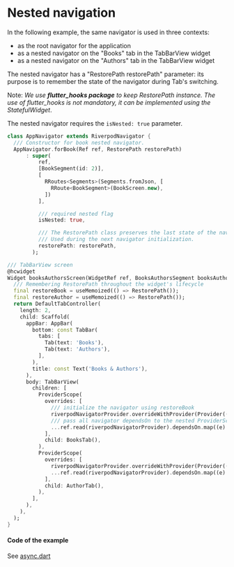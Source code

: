 # Nested navigation

In the following example, the same navigator is used in three contexts:
- as the root navigator for the application
- as a nested navigator on the "Books" tab in the TabBarView widget
- as a nested navigator on the "Authors" tab in the TabBarView widget

The nested navigator has a "RestorePath restorePath" parameter: its purpose is to remember the state of the navigator during Tab's switching.

Note: *We use **flutter_hooks package** to keep RestorePath instance. The use of flutter_hooks is not mandatory, it can be implemented using the StatefulWidget*.

The nested navigator requires the ```isNested: true``` parameter.

```dart
class AppNavigator extends RiverpodNavigator {
  /// Constructor for book nested navigator.
  AppNavigator.forBook(Ref ref, RestorePath restorePath)
      : super(
          ref,
          [BookSegment(id: 2)],
          [
            RRoutes<Segments>(Segments.fromJson, [
              RRoute<BookSegment>(BookScreen.new),
            ])
          ],

          /// required nested flag
          isNested: true,

          /// The RestorePath class preserves the last state of the navigator.
          /// Used during the next navigator initialization.
          restorePath: restorePath,
        );

```

```dart
/// TabBarView screen
@hcwidget
Widget booksAuthorsScreen(WidgetRef ref, BooksAuthorsSegment booksAuthorsSegment) {
  /// Remembering RestorePath throughout the widget's lifecycle
  final restoreBook = useMemoized(() => RestorePath());
  final restoreAuthor = useMemoized(() => RestorePath());
  return DefaultTabController(
    length: 2,
    child: Scaffold(
      appBar: AppBar(
        bottom: const TabBar(
          tabs: [
            Tab(text: 'Books'),
            Tab(text: 'Authors'),
          ],
        ),
        title: const Text('Books & Authors'),
      ),
      body: TabBarView(
        children: [
          ProviderScope(
            overrides: [
              /// initialize the navigator using restoreBook
              riverpodNavigatorProvider.overrideWithProvider(Provider((ref) => AppNavigator.forBook(ref, restoreBook))),
              /// pass all navigator dependsOn to the nested ProviderScope
              ...ref.read(riverpodNavigatorProvider).dependsOn.map((e) => e as Override).toList(),
            ],
            child: BooksTab(),
          ),
          ProviderScope(
            overrides: [
              riverpodNavigatorProvider.overrideWithProvider(Provider((ref) => AppNavigator.forAuthor(ref, restoreAuthor))),
              ...ref.read(riverpodNavigatorProvider).dependsOn.map((e) => e as Override).toList(),
            ],
            child: AuthorTab(),
          ),
        ],
      ),
    ),
  );
}
```

#### Code of the example

See [async.dart](https://github.com/PavelPZ/riverpod_navigator/blob/main/examples/doc/lib/src/nested_navigation.dart)
